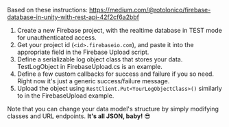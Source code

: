Based on these instructions: https://medium.com/@rotolonico/firebase-database-in-unity-with-rest-api-42f2cf6a2bbf

1. Create a new Firebase project, with the realtime database in TEST mode for unauthenticated access.
2. Get your project id (`<id>.firebaseio.com`), and paste it into the appropriate field in the Firebase Upload script.
3. Define a serializable log object class that stores your data. TestLogObject in FirebaseUpload.cs is an example.
4. Define a few custom callbacks for success and failure if you so need. Right now it's just a generic success/failure message.
5. Upload the object using `RestClient.Put<YourLogObjectClass>()` similarly to in the FirebaseUpload example.  

Note that you can change your data model's structure by simply modifying classes and URL endpoints. **It's all JSON, baby!** 😎